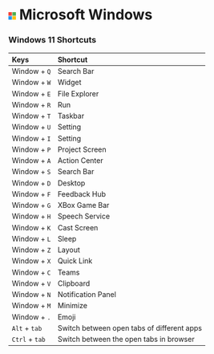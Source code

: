 <h1><img src='Image/Microsoft.png' width=3%>&nbsp;Microsoft Windows</h1>

### Windows 11 Shortcuts

Keys | Shortcut
:--- | :---
Window + `Q` | Search Bar
Window + `W` | Widget
Window + `E` | File Explorer
Window + `R` | Run
Window + `T` | Taskbar
Window + `U` | Setting
Window + `I` | Setting
Window + `P` | Project Screen
Window + `A` | Action Center
Window + `S` | Search Bar
Window + `D` | Desktop
Window + `F` | Feedback Hub
Window + `G` | XBox Game Bar
Window + `H` | Speech Service
Window + `K` | Cast Screen
Window + `L` | Sleep
Window + `Z` | Layout
Window + `X` | Quick Link
Window + `C` | Teams
Window + `V` | Clipboard
Window + `N` | Notification Panel
Window + `M` | Minimize
Window + `.` | Emoji
`Alt` + `tab`| Switch between open tabs of different apps
`Ctrl` + `tab`| Switch between the open tabs in browser

